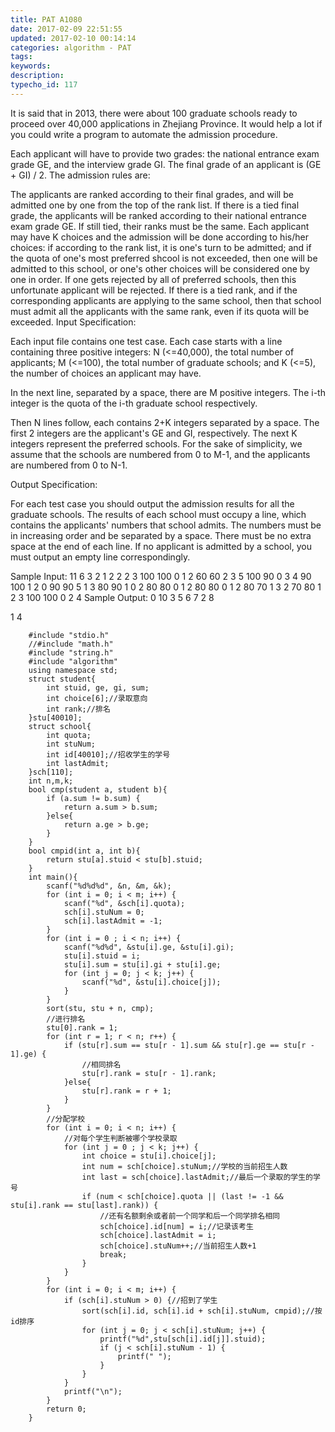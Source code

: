 ```yaml
---
title: PAT A1080
date: 2017-02-09 22:51:55
updated: 2017-02-10 00:14:14
categories: algorithm - PAT
tags: 
keywords:
description:
typecho_id: 117
---
```


It is said that in 2013, there were about 100 graduate schools ready to proceed over 40,000 applications in Zhejiang Province. It would help a lot if you could write a program to automate the admission procedure.

Each applicant will have to provide two grades: the national entrance exam grade GE, and the interview grade GI. The final grade of an applicant is (GE + GI) / 2. The admission rules are:

The applicants are ranked according to their final grades, and will be admitted one by one from the top of the rank list.
If there is a tied final grade, the applicants will be ranked according to their national entrance exam grade GE. If still tied, their ranks must be the same.
Each applicant may have K choices and the admission will be done according to his/her choices: if according to the rank list, it is one's turn to be admitted; and if the quota of one's most preferred shcool is not exceeded, then one will be admitted to this school, or one's other choices will be considered one by one in order. If one gets rejected by all of preferred schools, then this unfortunate applicant will be rejected.
If there is a tied rank, and if the corresponding applicants are applying to the same school, then that school must admit all the applicants with the same rank, even if its quota will be exceeded.
Input Specification:

Each input file contains one test case. Each case starts with a line containing three positive integers: N (<=40,000), the total number of applicants; M (<=100), the total number of graduate schools; and K (<=5), the number of choices an applicant may have.

In the next line, separated by a space, there are M positive integers. The i-th integer is the quota of the i-th graduate school respectively.

Then N lines follow, each contains 2+K integers separated by a space. The first 2 integers are the applicant's GE and GI, respectively. The next K integers represent the preferred schools. For the sake of simplicity, we assume that the schools are numbered from 0 to M-1, and the applicants are numbered from 0 to N-1.

Output Specification:

For each test case you should output the admission results for all the graduate schools. The results of each school must occupy a line, which contains the applicants' numbers that school admits. The numbers must be in increasing order and be separated by a space. There must be no extra space at the end of each line. If no applicant is admitted by a school, you must output an empty line correspondingly.

Sample Input:
11 6 3
2 1 2 2 2 3
100 100 0 1 2
60 60 2 3 5
100 90 0 3 4
90 100 1 2 0
90 90 5 1 3
80 90 1 0 2
80 80 0 1 2
80 80 0 1 2
80 70 1 3 2
70 80 1 2 3
100 100 0 2 4
Sample Output:
0 10
3
5 6 7
2 8

1 4
```
    #include "stdio.h"
    //#include "math.h"
    #include "string.h"
    #include "algorithm"
    using namespace std;
    struct student{
        int stuid, ge, gi, sum;
        int choice[6];//录取意向
        int rank;//排名
    }stu[40010];
    struct school{
        int quota;
        int stuNum;
        int id[40010];//招收学生的学号
        int lastAdmit;
    }sch[110];
    int n,m,k;
    bool cmp(student a, student b){
        if (a.sum != b.sum) {
            return a.sum > b.sum;
        }else{
            return a.ge > b.ge;
        }
    }
    bool cmpid(int a, int b){
        return stu[a].stuid < stu[b].stuid;
    }
    int main(){
        scanf("%d%d%d", &n, &m, &k);
        for (int i = 0; i < m; i++) {
            scanf("%d", &sch[i].quota);
            sch[i].stuNum = 0;
            sch[i].lastAdmit = -1;
        }
        for (int i = 0 ; i < n; i++) {
            scanf("%d%d", &stu[i].ge, &stu[i].gi);
            stu[i].stuid = i;
            stu[i].sum = stu[i].gi + stu[i].ge;
            for (int j = 0; j < k; j++) {
                scanf("%d", &stu[i].choice[j]);
            }
        }
        sort(stu, stu + n, cmp);
        //进行排名
        stu[0].rank = 1;
        for (int r = 1; r < n; r++) {
            if (stu[r].sum == stu[r - 1].sum && stu[r].ge == stu[r - 1].ge) {
                //相同排名
                stu[r].rank = stu[r - 1].rank;
            }else{
                stu[r].rank = r + 1;
            }
        }
        //分配学校
        for (int i = 0; i < n; i++) {
            //对每个学生判断被哪个学校录取
            for (int j = 0 ; j < k; j++) {
                int choice = stu[i].choice[j];
                int num = sch[choice].stuNum;//学校的当前招生人数
                int last = sch[choice].lastAdmit;//最后一个录取的学生的学号
                if (num < sch[choice].quota || (last != -1 && stu[i].rank == stu[last].rank)) {
                    //还有名额剩余或者前一个同学和后一个同学排名相同
                    sch[choice].id[num] = i;//记录该考生
                    sch[choice].lastAdmit = i;
                    sch[choice].stuNum++;//当前招生人数+1
                    break;
                }
            }
        }
        for (int i = 0; i < m; i++) {
            if (sch[i].stuNum > 0) {//招到了学生
                sort(sch[i].id, sch[i].id + sch[i].stuNum, cmpid);//按id排序
                for (int j = 0; j < sch[i].stuNum; j++) {
                    printf("%d",stu[sch[i].id[j]].stuid);
                    if (j < sch[i].stuNum - 1) {
                        printf(" ");
                    }
                }
            }
            printf("\n");
        }
        return 0;
    }
```